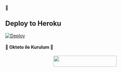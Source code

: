 📝
## Deploy to Heroku

[![Deploy](https://www.herokucdn.com/deploy/button.svg)](https://heroku.com/deploy?template=https://github.com/Iregullar/timed)

<h4>🔺 Okteto ile Kurulum 🔻</h4> 

<p align="center"><a href="https://cloud.okteto.com/deploy?repository=https://github.com/efsane2323/kelime"><img src="https://img.shields.io/badge/Deploy%20To%20Okteto-informational?style=for-the-badge&logo=Okteto" width="200" height="35.45"/></a></p>
